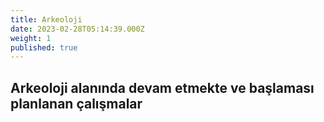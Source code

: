```yaml
---
title: Arkeoloji
date: 2023-02-28T05:14:39.000Z
weight: 1
published: true
---
```


## Arkeoloji alanında devam etmekte ve başlaması planlanan çalışmalar
